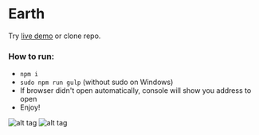 # Earth

Try [live demo](https://disordered-earth.herokuapp.com/) or clone repo.

### How to run:
 - `npm i`
 - `sudo npm run gulp` (without sudo on Windows)
 - If browser didn't open automatically, console will show you address to open
 - Enjoy!

![alt tag](https://pp.vk.me/c633325/v633325970/31745/G8Vx5Jhu4iE.jpg)
![alt tag](https://pp.vk.me/c633325/v633325520/47c2c/mrx_SBTHUOo.jpg)
